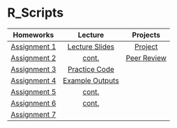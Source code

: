 # R_Scripts
| Homeworks | Lecture      | Projects  |
|:---------:|:---------:|:---------:|
|[Assignment 1](Assn1)|[Lecture Slides](LectureSlides)|[Project](Project)|
|[Assignment 2](Assn2)|[cont.](Lecture20)|[Peer Review](Peer)|
|[Assignment 3](Assn3)|[Practice Code](Lab/Week3)|      |
|[Assignment 4](Assn4)|[Example Outputs](NN_table1.csv)|      |
|[Assignment 5](Assn5)|[cont.](NN_table1.csv)|      |
|[Assignment 6](Assn6)|[cont.](NN_table1.csv)|      |
|[Assignment 7](Assn7)||      |
